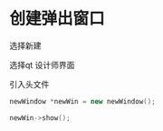 # 创建弹出窗口

选择新建

选择qt 设计师界面

引入头文件

``` cpp
newWindow *newWin = new newWindow();

newWin->show();

```
